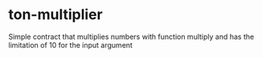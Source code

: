 # ton-multiplier
Simple contract that multiplies numbers with function multiply and has the limitation of 10 for the input argument
